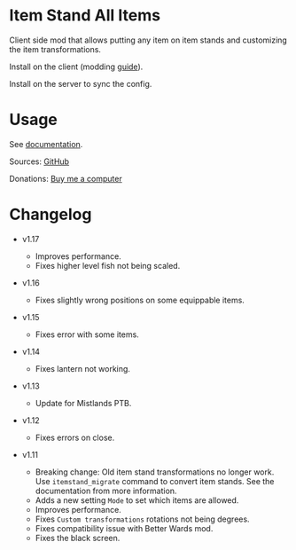 # Item Stand All Items

Client side mod that allows putting any item on item stands and customizing the item transformations.

Install on the client (modding [guide](https://youtu.be/L9ljm2eKLrk)).

Install on the server to sync the config.

# Usage

See [documentation](https://github.com/JereKuusela/valheim-item_stand_all_items/blob/main/README.md).

Sources: [GitHub](https://github.com/JereKuusela/valheim-item_stand_all_items)

Donations: [Buy me a computer](https://www.buymeacoffee.com/jerekuusela)

# Changelog

- v1.17
	- Improves performance.
	- Fixes higher level fish not being scaled.

- v1.16
	- Fixes slightly wrong positions on some equippable items.

- v1.15
	- Fixes error with some items.

- v1.14
	- Fixes lantern not working.

- v1.13
	- Update for Mistlands PTB.

- v1.12
	- Fixes errors on close.

- v1.11
	- Breaking change: Old item stand transformations no longer work. Use `itemstand_migrate` command to convert item stands. See the documentation from more information.
	- Adds a new setting `Mode` to set which items are allowed.
	- Improves performance.
	- Fixes `Custom transformations` rotations not being degrees.
	- Fixes compatibility issue with Better Wards mod.
	- Fixes the black screen.
